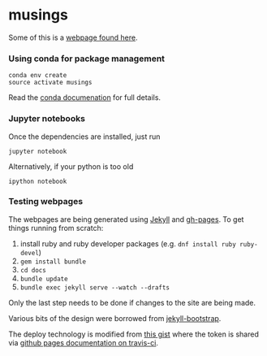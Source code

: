 # musings

Some of this is a
[webpage found here](https://peterfpeterson.github.io/musings/).

### Using conda for package management

```shell
conda env create
source activate musings
```

Read the [conda documenation](http://conda.pydata.org/docs/using/envs.html#use-environment-from-file) for full details.

### Jupyter notebooks

Once the dependencies are installed, just run

```shell
jupyter notebook
```
Alternatively, if your python is too old

```shell
ipython notebook
```

### Testing webpages

The webpages are being generated using [Jekyll](https://jekyllrb.com)
and
[gh-pages](https://help.github.com/articles/about-github-pages-and-jekyll/). To get things running from scratch:

1. install ruby and ruby developer packages (e.g. `dnf install ruby ruby-devel`)
2. `gem install bundle`
3. `cd docs`
4. `bundle update`
5. `bundle exec jekyll serve --watch --drafts`

Only the last step needs to be done if changes to the site are being
made.

Various bits of the design were borrowed from
[jekyll-bootstrap](https://github.com/plusjade/jekyll-bootstrap/).

The deploy technology is modified from [this
gist](https://gist.github.com/willprice/e07efd73fb7f13f917ea) where
the token is shared via [github pages documentation on
travis-ci](https://docs.travis-ci.com/user/deployment/pages/).
